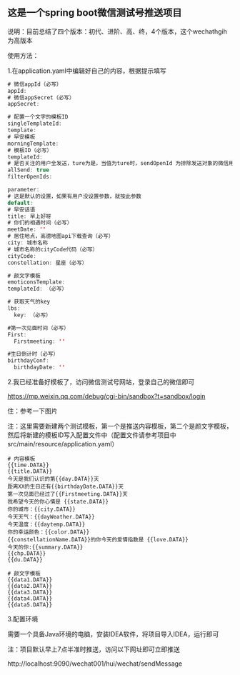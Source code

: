 ## 这是一个spring boot微信测试号推送项目

说明：目前总结了四个版本：初代、进阶、高、终，4个版本，这个wechathgih为高版本

使用方法：

1.在application.yaml中编辑好自己的内容，根据提示填写

```java
# 微信appId（必写）
appId: 
# 微信appSecret（必写）
appSecret: 

# 配置一个文字的模板ID
singleTemplateId:
template:
# 早安模板
morningTemplate:
# 模板ID（必写）
templateId: 
# 是否关注的用户全发送，ture为是，当值为ture时，sendOpenId 为排除发送对象的微信用户，当值为false为否，sendOpenId为发送对象的微信用户
allSend: true
filterOpenIds:

parameter:
# 这是默认的设置，如果有用户没设置参数，就按此参数
default:
# 早安话语
title: 早上好呀
# 你们的相遇时间（必写）
meetDate: ''
# 居住地点，高德地图api下载查询（必写）
city: 城市名称
# 城市名称的cityCode代码（必写）
cityCode: 
constellation: 星座（必写）

# 颜文字模板
emoticonsTemplate:
templateId: （必写）

# 获取天气的key
lbs:
  key: （必写）

#第一次见面时间（必写）
First:
  Firstmeeting: ''

#生日倒计时（必写）
birthdayConf:
  birthdayDate: ''

```

2.我已经准备好模板了，访问微信测试号网站，登录自己的微信即可

https://mp.weixin.qq.com/debug/cgi-bin/sandbox?t=sandbox/login

住：参考一下图片



注：这里需要新建两个测试模板，第一个是推送内容模板，第二个是颜文字模板，然后将新建的模板ID写入配置文件中（配置文件请参考项目中src/main/resource/application.yaml）

```
# 内容模板
{{time.DATA}}
{{title.DATA}}
今天是我们认识的第{{day.DATA}}天 
距离XX的生日还有{{birthdayDate.DATA}}天
第一次见面已经过了{{Firstmeeting.DATA}}天
我希望今天的你心情是 {{state.DATA}} 
你的城市：{{city.DATA}} 
今天天气：{{dayWeather.DATA}} 
今天温度：{{daytemp.DATA}} 
你的幸运颜色：{{color.DATA}} 
{{constellationName.DATA}}的你今天的爱情指数是 {{love.DATA}} 
今天的你:{{summary.DATA}} 
{{chp.DATA}}
{{du.DATA}}

# 颜文字模板
{{data1.DATA}}
{{data2.DATA}}
{{data3.DATA}}
{{data4.DATA}}
{{data5.DATA}}
```

3.配置环境

需要一个具备Java环境的电脑，安装IDEA软件，将项目导入IDEA，运行即可

注：项目默认早上7点半准时推送，访问以下网址即可立即推送

http://localhost:9090/wechat001/hui/wechat/sendMessage
